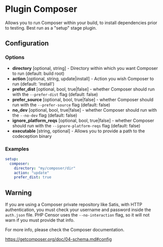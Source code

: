 Plugin Composer
===============

Allows you to run Composer within your build, to install dependencies prior to testing. Best run as a "setup" stage 
plugin.

Configuration
-------------

### Options

* **directory** [optional, string] - Directory within which you want Composer to run (default: build root) 
* **action** [optional, string, update|install] - Action you wish Composer to run (default: 'install')
* **prefer_dist** [optional, bool, true|false] - whether Composer should run with the `--prefer-dist` flag 
(default: false)
* **prefer_source** [optional, bool, true|false] - whether Composer should run with the `--prefer-source` flag 
(default: false)
* **no_dev** [optional, bool, true|false] - whether Composer should run with the `--no-dev` flag (default: false)
* **ignore_platform_reqs** [optional, bool, true|false] - whether Composer should run with the `--ignore-platform-reqs` 
flag (default: false)
* **executable** [string, optional] - Allows you to provide a path to the codeception binary

### Examples

```yml
setup:
  composer:
    directory: "my/composer/dir"
    action: "update"
    prefer_dist: true
```

Warning
-------

If you are using a Composer private repository like Satis, with HTTP authentication, you must check your username and 
password inside the ```auth.json``` file. PHP Censor uses the ```--no-interaction``` flag, so it will not warn if you 
must provide that info.

For more info, please check the Composer documentation.

https://getcomposer.org/doc/04-schema.md#config
